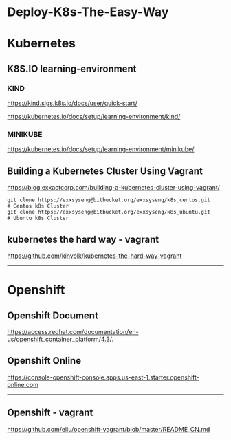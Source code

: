 # Deploy-K8s-The-Easy-Way


# Kubernetes


## K8S.IO learning-environment
### KIND

https://kind.sigs.k8s.io/docs/user/quick-start/

https://kubernetes.io/docs/setup/learning-environment/kind/   


### MINIKUBE
https://kubernetes.io/docs/setup/learning-environment/minikube/   


##  Building a Kubernetes Cluster Using Vagrant
https://blog.exxactcorp.com/building-a-kubernetes-cluster-using-vagrant/     

```
git clone https://exxsyseng@bitbucket.org/exxsyseng/k8s_centos.git      # Centos k8s Cluster
git clone https://exxsyseng@bitbucket.org/exxsyseng/k8s_ubuntu.git      # Ubuntu k8s Cluster

```


## kubernetes the hard way - vagrant 

https://github.com/kinvolk/kubernetes-the-hard-way-vagrant  



------------


#  Openshift

## Openshift Document
https://access.redhat.com/documentation/en-us/openshift_container_platform/4.3/. 



## Openshift Online
https://console-openshift-console.apps.us-east-1.starter.openshift-online.com  



-------



## Openshift - vagrant 
https://github.com/eliu/openshift-vagrant/blob/master/README_CN.md  




